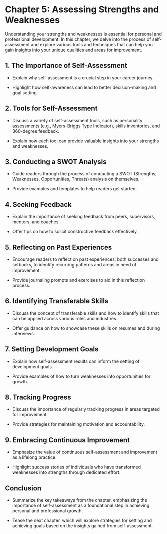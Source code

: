 Chapter 5: Assessing Strengths and Weaknesses
=============================================

Understanding your strengths and weaknesses is essential for personal and professional development. In this chapter, we delve into the process of self-assessment and explore various tools and techniques that can help you gain insights into your unique qualities and areas for improvement.

**1. The Importance of Self-Assessment**
----------------------------------------

* Explain why self-assessment is a crucial step in your career journey.

* Highlight how self-awareness can lead to better decision-making and goal setting.

**2. Tools for Self-Assessment**
--------------------------------

* Discuss a variety of self-assessment tools, such as personality assessments (e.g., Myers-Briggs Type Indicator), skills inventories, and 360-degree feedback.

* Explain how each tool can provide valuable insights into your strengths and weaknesses.

**3. Conducting a SWOT Analysis**
---------------------------------

* Guide readers through the process of conducting a SWOT (Strengths, Weaknesses, Opportunities, Threats) analysis on themselves.

* Provide examples and templates to help readers get started.

**4. Seeking Feedback**
-----------------------

* Explain the importance of seeking feedback from peers, supervisors, mentors, and coaches.

* Offer tips on how to solicit constructive feedback effectively.

**5. Reflecting on Past Experiences**
-------------------------------------

* Encourage readers to reflect on past experiences, both successes and setbacks, to identify recurring patterns and areas in need of improvement.

* Provide journaling prompts and exercises to aid in this reflection process.

**6. Identifying Transferable Skills**
--------------------------------------

* Discuss the concept of transferable skills and how to identify skills that can be applied across various roles and industries.

* Offer guidance on how to showcase these skills on resumes and during interviews.

**7. Setting Development Goals**
--------------------------------

* Explain how self-assessment results can inform the setting of development goals.

* Provide examples of how to turn weaknesses into opportunities for growth.

**8. Tracking Progress**
------------------------

* Discuss the importance of regularly tracking progress in areas targeted for improvement.

* Provide strategies for maintaining motivation and accountability.

**9. Embracing Continuous Improvement**
---------------------------------------

* Emphasize the value of continuous self-assessment and improvement as a lifelong practice.

* Highlight success stories of individuals who have transformed weaknesses into strengths through dedicated effort.

**Conclusion**
--------------

* Summarize the key takeaways from the chapter, emphasizing the importance of self-assessment as a foundational step in achieving personal and professional growth.

* Tease the next chapter, which will explore strategies for setting and achieving goals based on the insights gained from self-assessment.

